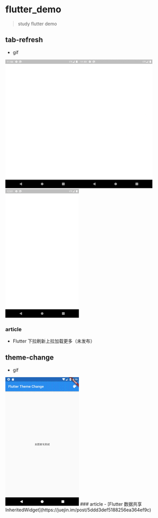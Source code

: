 # flutter_demo
> study flutter demo

## tab-refresh 
- gif

<img src="https://github.com/maoqitian/MaoMdPhoto/raw/master/flutter/refreshPage/loadingdata.gif"  height="400" width="230"><img src="https://github.com/maoqitian/MaoMdPhoto/raw/master/flutter/refreshPage/loadingerror.gif"  height="400" width="230"><img src="https://github.com/maoqitian/MaoMdPhoto/raw/master/flutter/refreshPage/noloadmore.gif"  height="400" width="230">
### article
- Flutter 下拉刷新上拉加载更多（未发布）
##  theme-change

- gif 

<img src="https://raw.githubusercontent.com/maoqitian/MaoMdPhoto/master/flutter/InheritedWidget/theme-change.gif"  height="400" width="230">
### article
- [Flutter 数据共享 InheritedWidget](https://juejin.im/post/5ddd3def5188256ea364ef9c)
